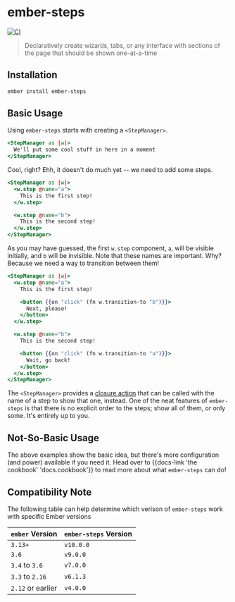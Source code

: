 # ember-steps

[![CI](https://github.com/alexlafroscia/ember-steps/workflows/CI/badge.svg)](https://github.com/alexlafroscia/ember-steps/actions?query=workflow%3ACI)

> Declaratively create wizards, tabs, or any interface with sections of the page that should be shown one-at-a-time

## Installation

```bash
ember install ember-steps
```

## Basic Usage

Using `ember-steps` starts with creating a `<StepManager>`.

```handlebars
<StepManager as |w|>
  We'll put some cool stuff in here in a moment
</StepManager>
```

Cool, right?  Ehh, it doesn't do much yet -- we need to add some steps.

```handlebars
<StepManager as |w|>
  <w.step @name="a">
    This is the first step!
  </w.step>

  <w.step @name="b">
    This is the second step!
  </w.step>
</StepManager>
```

As you may have guessed, the first `w.step` component, `a`, will be visible initially, and `b` will be invisible.  Note that these names are important.  Why?  Because we need a way to transition between them!

```handlebars
<StepManager as |w|>
  <w.step @name="a">
    This is the first step!

    <button {{on "click" (fn w.transition-to "b")}}>
      Next, please!
    </button>
  </w.step>

  <w.step @name="b">
    This is the second step!

    <button {{on "click" (fn w.transition-to "a")}}>
      Wait, go back!
    </button>
  </w.step>
</StepManager>
```

The `<StepManager>` provides a [closure action][ember-closure-actions] that can be called with the name of a step to show that one, instead.  One of the neat features of `ember-steps` is that there is no explicit order to the steps; show all of them, or only some. It's entirely up to you.

## Not-So-Basic Usage

The above examples show the basic idea, but there's more configuration (and power) available if you need it.  Head over to {{docs-link 'the cookbook' 'docs.cookbook'}} to read more about what `ember-steps` can do!

## Compatibility Note

The following table can help determine which verison of `ember-steps` work with specific Ember versions

| `ember` Version   | `ember-steps` Version |
|:------------------|:----------------------|
| `3.13+`           | `v10.0.0`             |
| `3.6`             | `v9.0.0`              |
| `3.4` to `3.6`    | `v7.0.0`              |
| `3.3` to `2.16`   | `v6.1.3`              |
| `2.12` or earlier | `v4.0.0`              |

[ember-closure-actions]: https://guides.emberjs.com/v3.0.0/templates/actions/
[hash-helper]: http://emberjs.com/blog/2016/01/15/ember-2-3-released.html#toc_hash-helper
